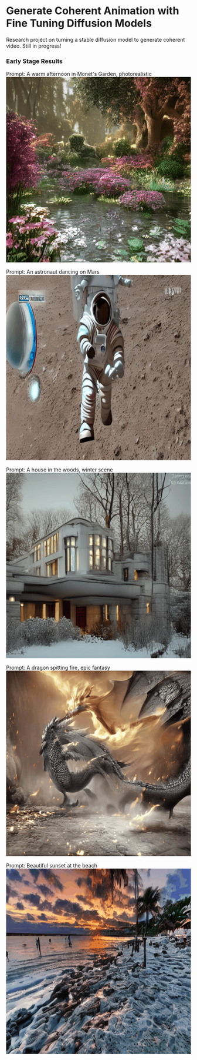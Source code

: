 # Generate Coherent Animation with Fine Tuning Diffusion Models
Research project on turning a stable diffusion model to generate coherent video. Still in progress!  
### Early Stage Results
Prompt: A warm afternoon in Monet's Garden, photorealistic  
![me](https://github.com/cyruss081115/Generate_video_with_diffusion/blob/main/gif/a_warm_afternoon_at_monet's_garden.gif)

Prompt: An astronaut dancing on Mars
![me](https://github.com/cyruss081115/Generate_video_with_diffusion/blob/main/gif/astronaut.gif)

Prompt: A house in the woods, winter scene  
![me](https://github.com/cyruss081115/Generate_video_with_diffusion/blob/main/gif/house_in_winter.gif)

Prompt: A dragon spitting fire, epic fantasy
![me](https://github.com/cyruss081115/Generate_video_with_diffusion/blob/main/gif/dragon_spitting_fire.gif)

Prompt: Beautiful sunset at the beach
![me](https://github.com/cyruss081115/Generate_video_with_diffusion/blob/main/gif/sunset.gif)
